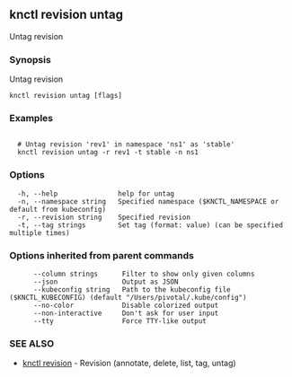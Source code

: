 ## knctl revision untag

Untag revision

### Synopsis

Untag revision

```
knctl revision untag [flags]
```

### Examples

```

  # Untag revision 'rev1' in namespace 'ns1' as 'stable'
  knctl revision untag -r rev1 -t stable -n ns1
```

### Options

```
  -h, --help               help for untag
  -n, --namespace string   Specified namespace ($KNCTL_NAMESPACE or default from kubeconfig)
  -r, --revision string    Specified revision
  -t, --tag strings        Set tag (format: value) (can be specified multiple times)
```

### Options inherited from parent commands

```
      --column strings      Filter to show only given columns
      --json                Output as JSON
      --kubeconfig string   Path to the kubeconfig file ($KNCTL_KUBECONFIG) (default "/Users/pivotal/.kube/config")
      --no-color            Disable colorized output
      --non-interactive     Don't ask for user input
      --tty                 Force TTY-like output
```

### SEE ALSO

* [knctl revision](knctl_revision.md)	 - Revision (annotate, delete, list, tag, untag)


